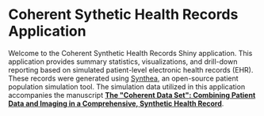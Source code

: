 # Coherent Sythetic Health Records Application

Welcome to the Coherent Synthetic Health Records Shiny application. This application provides summary statistics, visualizations, and drill-down reporting based on simulated patient-level electronic health records (EHR). These records were generated using [Synthea](https://synthetichealth.github.io/synthea/), an open-source patient population simulation tool. The simulation data utilized in this application accompanies the manuscript **[The "Coherent Data Set": Combining Patient Data and Imaging in a Comprehensive, Synthetic Health Record](https://www.mdpi.com/2079-9292/11/8/1199/htm)**.
